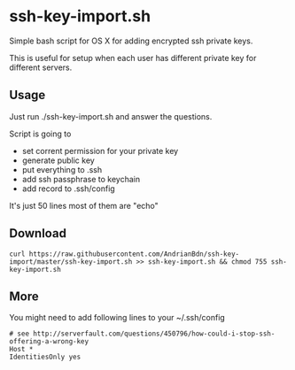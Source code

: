 ssh-key-import.sh
=================

Simple bash script for OS X for adding encrypted ssh private keys. 

This is useful for setup when each user has different private key for different servers.


## Usage

Just run ./ssh-key-import.sh and answer the questions. 

Script is going to 
- set corrent permission for your private key
- generate public key
- put everything to .ssh 
- add ssh passphrase to keychain 
- add record to .ssh/config

It's just 50 lines most of them are "echo"

## Download 

```
curl https://raw.githubusercontent.com/AndrianBdn/ssh-key-import/master/ssh-key-import.sh >> ssh-key-import.sh && chmod 755 ssh-key-import.sh
```


## More 

You might need to add following lines to your ~/.ssh/config

```
# see http://serverfault.com/questions/450796/how-could-i-stop-ssh-offering-a-wrong-key
Host *
IdentitiesOnly yes
```

